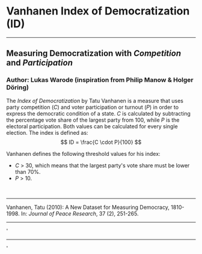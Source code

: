 # Vanhanen Index of Democratization (ID)

---

## Measuring Democratization with *Competition* and *Participation*

### Author: Lukas Warode (inspiration from Philip Manow & Holger Döring)

The *Index of Democratization* by Tatu Vanhanen is a measure that uses party competition (*C*) and voter participation or turnout (*P*) in order to express the democratic condition of a state. *C* is calculated by subtracting the percentage vote share of the largest party from 100, while *P* is the electoral participation. Both values can be calculated for every single election. The index is defined as:
$$ ID = \frac{C \cdot P}{100} $$

Vanhanen defines the following threshold values for his index:

* *C* > 30, which means that the largest party's vote share must be lower than 70%.
* *P* > 10.

<br />

---

Vanhanen, Tatu (2010): A New Dataset for Measuring Democracy, 1810-1998. In: *Journal of Peace Research*, 37 (2), 251-265.

---

<!--- ![Vanhanen Plot 1]() --->'

---

<!--- ![Vanhanen Plot 2]() --->'

